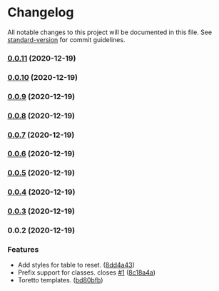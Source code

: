# Changelog

All notable changes to this project will be documented in this file. See [standard-version](https://github.com/conventional-changelog/standard-version) for commit guidelines.

### [0.0.11](https://github.com/primitive-survival/toretto-css/compare/v0.0.10...v0.0.11) (2020-12-19)

### [0.0.10](https://github.com/primitive-survival/toretto-css/compare/v0.0.9...v0.0.10) (2020-12-19)

### [0.0.9](https://github.com/primitive-survival/toretto-css/compare/v0.0.8...v0.0.9) (2020-12-19)

### [0.0.8](https://github.com/primitive-survival/toretto-css/compare/v0.0.7...v0.0.8) (2020-12-19)

### [0.0.7](https://github.com/primitive-survival/toretto-css/compare/v0.0.6...v0.0.7) (2020-12-19)

### [0.0.6](https://github.com/primitive-survival/toretto-css/compare/v0.0.5...v0.0.6) (2020-12-19)

### [0.0.5](https://github.com/primitive-survival/toretto-css/compare/v0.0.4...v0.0.5) (2020-12-19)

### [0.0.4](https://github.com/primitive-survival/toretto-css/compare/v0.0.3...v0.0.4) (2020-12-19)

### [0.0.3](https://github.com/primitive-survival/toretto-css/compare/v0.0.2...v0.0.3) (2020-12-19)

### 0.0.2 (2020-12-19)


### Features

* Add styles for table to reset. ([8dd4a43](https://github.com/primitive-survival/toretto-css/commit/8dd4a43056e84350ac7fdb96c97f6760aaf3fe0b))
* Prefix support for classes. closes [#1](https://github.com/primitive-survival/toretto-css/issues/1) ([8c18a4a](https://github.com/primitive-survival/toretto-css/commit/8c18a4a3b8acf320b90004cb5ef5f06519f28c1a))
* Toretto templates. ([bd80bfb](https://github.com/primitive-survival/toretto-css/commit/bd80bfbfdfbf775becd8e28ab2bb7c389bca0618))
